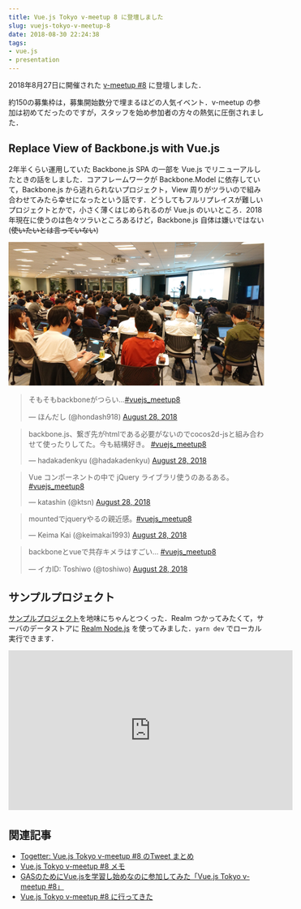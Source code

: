 ```yaml
---
title: Vue.js Tokyo v-meetup 8 に登壇しました
slug: vuejs-tokyo-v-meetup-8
date: 2018-08-30 22:24:38
tags:
- vue.js
- presentation
---
```


2018年8月27日に開催された [v-meetup #8](https://vuejs-meetup.connpass.com/event/95678/) に登壇しました．

約150の募集枠は，募集開始数分で埋まるほどの人気イベント．v-meetup の参加は初めてだったのですが，スタッフを始め参加者の方々の熱気に圧倒されました．

## Replace View of Backbone.js with Vue.js

2年半くらい運用していた Backbone.js SPA の一部を Vue.js でリニューアルしたときの話をしました．コアフレームワークが Backbone.Model に依存していて，Backbone.js から逃れられないプロジェクト，View 周りがツラいので組み合わせてみたら幸せになったという話です．どうしてもフルリプレイスが難しいプロジェクトとかで，小さく薄くはじめられるのが Vue.js のいいところ．2018年現在に使うのは色々ツラいところあるけど，Backbone.js 自体は嫌いではない(~~使いたいとは言っていない~~)


<script async class="speakerdeck-embed" data-id="0ba17ee105ce4746878923d89dca0cc7" data-ratio="1.33333333333333" src="//speakerdeck.com/assets/embed.js"></script>

![presentating.JPG](/images/2018-08-30-vuejs-tokyo-v-meetup-8/presentating.JPG 'presentating.JPG')

<blockquote class="twitter-tweet" data-partner="tweetdeck"><p lang="ja" dir="ltr">そもそもbackboneがつらい…<a href="https://twitter.com/hashtag/vuejs_meetup8?src=hash&amp;ref_src=twsrc%5Etfw">#vuejs_meetup8</a></p>&mdash; ほんだし (@hondash918) <a href="https://twitter.com/hondash918/status/1034409445655080961?ref_src=twsrc%5Etfw">August 28, 2018</a></blockquote>
<blockquote class="twitter-tweet" data-partner="tweetdeck"><p lang="ja" dir="ltr">backbone.js、繋ぎ先がhtmlである必要がないのでcocos2d-jsと組み合わせて使ったりしてた。今も結構好き。 <a href="https://twitter.com/hashtag/vuejs_meetup8?src=hash&amp;ref_src=twsrc%5Etfw">#vuejs_meetup8</a></p>&mdash; hadakadenkyu (@hadakadenkyu) <a href="https://twitter.com/hadakadenkyu/status/1034409979556446208?ref_src=twsrc%5Etfw">August 28, 2018</a></blockquote>
<blockquote class="twitter-tweet" data-partner="tweetdeck"><p lang="ja" dir="ltr">Vue コンポーネントの中で jQuery ライブラリ使うのあるある。 <a href="https://twitter.com/hashtag/vuejs_meetup8?src=hash&amp;ref_src=twsrc%5Etfw">#vuejs_meetup8</a></p>&mdash; katashin (@ktsn) <a href="https://twitter.com/ktsn/status/1034410590754627584?ref_src=twsrc%5Etfw">August 28, 2018</a></blockquote>
<blockquote class="twitter-tweet" data-partner="tweetdeck"><p lang="ja" dir="ltr">mountedでjqueryやるの親近感。<a href="https://twitter.com/hashtag/vuejs_meetup8?src=hash&amp;ref_src=twsrc%5Etfw">#vuejs_meetup8</a></p>&mdash; Keima Kai (@keimakai1993) <a href="https://twitter.com/keimakai1993/status/1034410759004905472?ref_src=twsrc%5Etfw">August 28, 2018</a></blockquote>
<blockquote class="twitter-tweet" data-partner="tweetdeck"><p lang="ja" dir="ltr">backboneとvueで共存キメラはすごい... <a href="https://twitter.com/hashtag/vuejs_meetup8?src=hash&amp;ref_src=twsrc%5Etfw">#vuejs_meetup8</a></p>&mdash; イカID: Toshiwo (@toshiwo) <a href="https://twitter.com/toshiwo/status/1034411043278258176?ref_src=twsrc%5Etfw">August 28, 2018</a></blockquote>
<script async src="https://platform.twitter.com/widgets.js" charset="utf-8"></script>

## サンプルプロジェクト


[サンプルプロジェクト](https://github.com/tanakaworld/replace-view-of-backbone-with-vue)を地味にちゃんとつくった．Realm つかってみたくて，サーバのデータストアに [Realm Node.js](https://realm.io/docs/javascript/latest) を使ってみました．`yarn dev` でローカル実行できます．

<iframe width="560" height="315" src="https://www.youtube.com/embed/C-L_pAyYqEI" frameborder="0" allow="autoplay; encrypted-media" allowfullscreen></iframe>



## 関連記事

- [Togetter: Vue.js Tokyo v-meetup #8 のTweet まとめ](https://togetter.com/li/1261430)
- [Vue.js Tokyo v-meetup \#8 メモ](https://www.codeofduty.me/2018/08/28/vuejs-meetup-vol8/)
- [GASのためにVue.jsを学習し始めなのに参加してみた「Vue.js Tokyo v-meetup #8」](https://tonari-it.com/vue-js-meetup8/)
- [Vue.js Tokyo v-meetup #8 に行ってきた](https://jaxx2104.info/v-meetup8/)
